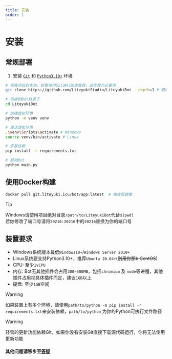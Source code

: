 ```yaml
---
title: 安装
order: 1
---
```


# 安装

## **常规部署**

1. 安装 [`Git`](https://git-scm.com/download/) 和 [
   `Python3.10+`](https://www.python.org/downloads/release/python-31010/) 环境

```bash
# 克隆项目到本地，轻雪使用Git进行版本管理，该步骤为必要项
git clone https://github.com/LiteyukiStudio/LiteyukiBot --depth=1 # 若你不能访问Github，可以使用Liteyuki镜像：https://git.liteyuki.icu/bot/app

# 切换到Bot目录下
cd LiteyukiBot

# 创建虚拟环境
python -m venv venv

# 激活虚拟环境
.\venv\Scripts\activate # Windows
source venv/bin/activate # Linux

# 安装依赖
pip install -r requirements.txt

# 启动Bot
python main.py
```

## **使用Docker构建**

```bash
docker pull git.liteyuki.icu/bot/app:latest  # 每夜版镜像
```

> [!tip]
> Windows请使用项目绝对目录`/path/to/LiteyukiBot`代替`$(pwd)` <br>
> 若你修改了端口号请将`20216:20216`中的`20216`替换为你的端口号

## **装置要求**

- Windows系统版本最低`Windows10+`/`Windows Server 2019+`
- Linux系统要支持Python3.10+，推荐`Ubuntu 20.04+`(~~别用你那b CentOS~~)
- CPU: 至少`1vCPU`
- 内存: Bot无其他插件会占用`300~500MB`，包括`chromium` 及 `node`等进程，其他插件占用视具体插件而定，建议`1GB`以上
- 硬盘: 至少`1GB`空间

> [!warning]
> 如果装置上有多个环境，请使用`path/to/python -m pip install -r requirements.txt`来安装依赖，`path/to/python`
> 为你的Python可执行文件路径

> [!warning]
> 轻雪的更新功能依赖Git，如果你没有安装Git直接下载源代码运行，你将无法使用更新功能

#### 其他问题请移步至[答疑](./fandq)